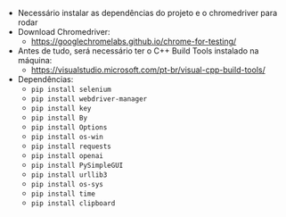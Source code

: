 - Necessário instalar as dependências do projeto e o chromedriver para rodar
- Download Chromedriver: 
  - https://googlechromelabs.github.io/chrome-for-testing/
- Antes de tudo, será necessário ter o C++ Build Tools instalado na máquina:
  - https://visualstudio.microsoft.com/pt-br/visual-cpp-build-tools/
- Dependências: 
  - <code>pip install selenium</code>
  - <code>pip install webdriver-manager</code>
  - <code>pip install key</code>
  - <code>pip install By</code>
  - <code>pip install Options</code>
  - <code>pip install os-win</code>
  - <code>pip install requests</code>
  - <code>pip install openai</code>
  - <code>pip install PySimpleGUI</code>
  - <code>pip install urllib3</code>
  - <code>pip install os-sys</code>
  - <code>pip install time</code>
  - <code>pip install clipboard</code>
